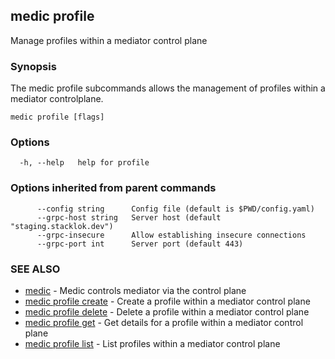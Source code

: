 ## medic profile

Manage profiles within a mediator control plane

### Synopsis

The medic profile subcommands allows the management of profiles within
a mediator controlplane.

```
medic profile [flags]
```

### Options

```
  -h, --help   help for profile
```

### Options inherited from parent commands

```
      --config string      Config file (default is $PWD/config.yaml)
      --grpc-host string   Server host (default "staging.stacklok.dev")
      --grpc-insecure      Allow establishing insecure connections
      --grpc-port int      Server port (default 443)
```

### SEE ALSO

* [medic](medic.md)	 - Medic controls mediator via the control plane
* [medic profile create](medic_profile_create.md)	 - Create a profile within a mediator control plane
* [medic profile delete](medic_profile_delete.md)	 - Delete a profile within a mediator control plane
* [medic profile get](medic_profile_get.md)	 - Get details for a profile within a mediator control plane
* [medic profile list](medic_profile_list.md)	 - List profiles within a mediator control plane

